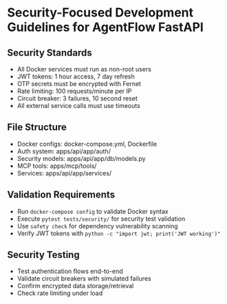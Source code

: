 # Security-Focused Development Guidelines for AgentFlow FastAPI

## Security Standards
- All Docker services must run as non-root users
- JWT tokens: 1 hour access, 7 day refresh
- OTP secrets must be encrypted with Fernet
- Rate limiting: 100 requests/minute per IP
- Circuit breaker: 3 failures, 10 second reset
- All external service calls must use timeouts

## File Structure
- Docker configs: docker-compose.yml, Dockerfile
- Auth system: apps/api/app/auth/
- Security models: apps/api/app/db/models.py
- MCP tools: apps/mcp/tools/
- Services: apps/api/app/services/

## Validation Requirements
- Run `docker-compose config` to validate Docker syntax
- Execute `pytest tests/security/` for security test validation
- Use `safety check` for dependency vulnerability scanning
- Verify JWT tokens with `python -c "import jwt; print('JWT working')"`

## Security Testing
- Test authentication flows end-to-end
- Validate circuit breakers with simulated failures
- Confirm encrypted data storage/retrieval
- Check rate limiting under load
